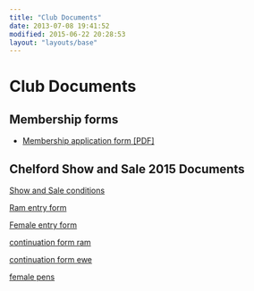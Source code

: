 ```yaml
---
title: "Club Documents"
date: 2013-07-08 19:41:52
modified: 2015-06-22 20:28:53
layout: "layouts/base"
---
```


# Club Documents

Membership forms
----------------

- [Membership application form \[PDF\]](https://northerndorsetbreedersclub.local/dorsets/wp-content/uploads/2013/07/membership-application.pdf)

Chelford Show and Sale 2015 Documents
-------------------------------------

[Show and Sale conditions](/uploads/2015/06/Show-and-Sale-conditions.docx)

[Ram entry form](/uploads/2015/06/Ram-entry-form.docx)

[Female entry form](/uploads/2015/06/Female-entry-form.docx)

[continuation form ram](/uploads/2015/06/continuation-form-ram.docx)

[continuation form ewe](/uploads/2015/06/continuation-form-ewe.docx)

[female pens](/uploads/2015/06/female-pens.docx)
